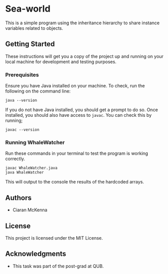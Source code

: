# Sea-world

This is a simple program using the inheritance hierarchy to share instance
variables related to objects.

## Getting Started

These instructions will get you a copy of the project up and running on your local machine for development and testing purposes.

### Prerequisites

Ensure you have Java installed on your machine. To check, run the following on the command line:

`java --version`

If you do not have Java installed, you should get a prompt to do so. Once installed,
you should also have access to `javac`. You can check this by running;

`javac --version`

### Running WhaleWatcher

Run these commands in your terminal to test the program is working correctly.

```
javac WhaleWatcher.java
java WhaleWatcher
```

This will output to the console the results of the hardcoded arrays.

## Authors

* Ciaran McKenna

## License

This project is licensed under the MIT License.

## Acknowledgments

* This task was part of the post-grad at QUB.
